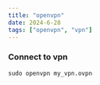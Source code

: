 ```yaml
---
title: "openvpn"
date: 2024-6-28
tags: ["openvpn", "vpn"]
---
```


### Connect to vpn

```console
sudo openvpn my_vpn.ovpn
```
